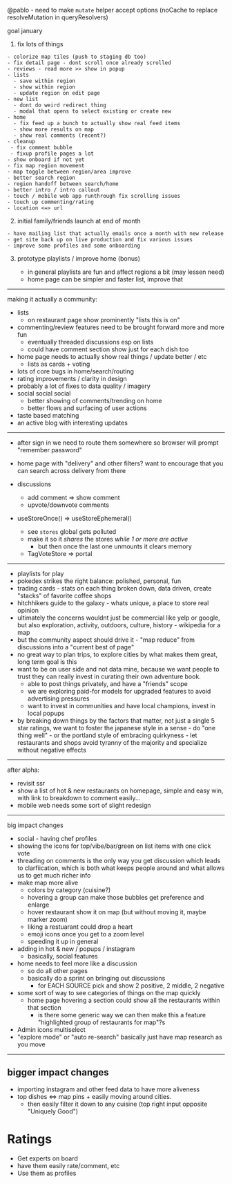 @pablo - need to make `mutate` helper accept options (noCache to replace resolveMutation in queryResolvers)

goal january

  1. fix lots of things

    - colorize map tiles (push to staging db too)
    - fix detail page - dont scroll once already scrolled
    - reviews - read more >> show in popup
    - lists
      - save within region
      - show within region
      - update region on edit page
    - new list
      - dont do weird redirect thing
      - modal that opens to select existing or create new
    - home
      - fix feed up a bunch to actually show real feed items
      - show more results on map
      - show real comments (recent?)
    - cleanup
     - fix comment bubble
     - fixup profile pages a lot
    - show onboard if not yet
    - fix map region movement
    - map toggle between region/area improve
    - better search region
    - region handoff between search/home
    - better intro / intro callout
    - touch / mobile web app runthrough fix scrolling issues
    - touch up commenting/rating
    - location <=> url

  2. initial family/friends launch at end of month

    - have mailing list that actually emails once a month with new release
    - get site back up on live production and fix various issues
    - improve some profiles and some onboarding

  3. prototype playlists / improve home (bonus)

     - in general playlists are fun and affect regions a bit (may lessen need)
     - home page can be simpler and faster list, improve that

---

making it actually a community:

- lists
  - on restaurant page show prominently "lists this is on"
- commenting/review features need to be brought forward more and more fun
  - eventually threaded discussions esp on lists
  - could have comment section show just for each dish too
- home page needs to actually show real things / update better / etc
  - lists as cards + voting
- lots of core bugs in home/search/routing
- rating improvements / clarity in design
- probably a lot of fixes to data quality / imagery
- social social social
  - better showing of comments/trending on home
  - better flows and surfacing of user actions
- taste based matching
- an active blog with interesting updates

---

- after sign in we need to route them somewhere so browser will prompt "remember password"
- home page with "delivery" and other filters? want to encourage that you can search across delivery from there
- discussions
  - add comment => show comment
  - upvote/downvote comments

- useStoreOnce() => useStoreEphemeral()
  - see `stores` global gets polluted
  - make it so it *shares* the stores *while 1 or more are active*
    - but then once the last one unmounts it clears memory
  - TagVoteStore => portal

---

  - playlists for play
  - pokedex strikes the right balance: polished, personal, fun
  - trading cards - stats on each thing broken down, data driven, create "stacks" of favorite coffee shops
  - hitchhikers guide to the galaxy - whats unique, a place to store real opinion
  - ultimately the concerns wouldnt just be commercial like yelp or google, but also exploration, activity, outdoors, culture, history - wikipedia for a map
  - but the community aspect should drive it - "map reduce" from discussions into a "current best of page"
  - no great way to plan trips, to explore cities by what makes them great, long term goal is this
  - want to be on user side and not data mine, because we want people to trust they can really invest in curating their own adventure book.
    - able to post things privately, and have a "friends" scope
    - we are exploring paid-for models for upgraded features to avoid advertising pressures
    - want to invest in communities and have local champions, invest in local popups
  - by breaking down things by the factors that matter, not just a single 5 star ratings, we want to foster the japanese style in a sense - do "one thing well" - or the portland style of embracing quirkyness - let restaurants and shops avoid tyranny of the majority and specialize without negative effects

---

after alpha:

- revisit ssr
- show a list of hot & new restaurants on homepage, simple and easy win, with link to breakdown to comment easily...
- mobile web needs some sort of slight redesign

---

big impact changes

- social - having chef profiles
- showing the icons for top/vibe/bar/green on list items with one click vote
- threading on comments is the only way you get discussion which leads to clarfiication, which is both what keeps people around and what allows us to get much richer info
- make map more alive
  - colors by category (cuisine?)
  - hovering a group can make those bubbles get preference and enlarge
  - hover restaurant show it on map (but without moving it, maybe marker zoom)
  - liking a restuarant could drop a heart
  - emoji icons once you get to a zoom level
  - speeding it up in general
- adding in hot & new / popups / instagram
  - basically, social features
- home needs to feel more like a discussion
  - so do all other pages
  - basically do a sprint on bringing out discussions
    - for EACH SOURCE pick and show 2 positive, 2 middle, 2 negative
- some sort of way to see categories of things on the map quickly
  - home page hovering a section could show all the restaurants within that section
    - is there some generic way we can then make this a feature "highlighted group of restaurants for map"?s
- Admin icons multiselect
- "explore mode" or "auto re-search" basically just have map research as you move

---

## bigger impact changes

- importing instagram and other feed data to have more aliveness
- top dishes <=> map pins + easily moving around cities.
  - then easily filter it down to any cuisine (top right input opposite "Uniquely Good")

# Ratings

- Get experts on board
- have them easily rate/comment, etc
- Use them as profiles

